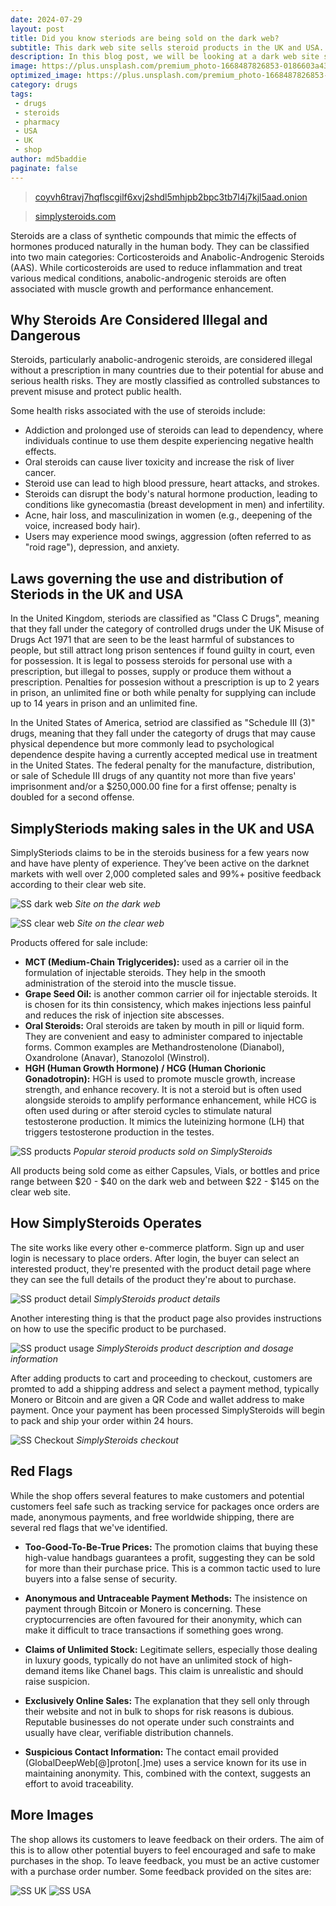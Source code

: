 ```yaml
---
date: 2024-07-29 
layout: post
title: Did you know steriods are being sold on the dark web?
subtitle: This dark web site sells steroid products in the UK and USA.
description: In this blog post, we will be looking at a dark web site selling steriods in the UK and USA.
image: https://plus.unsplash.com/premium_photo-1668487826853-0186603a432c?q=80&w=2612&auto=format&fit=crop&ixlib=rb-4.0.3&ixid=M3wxMjA3fDB8MHxwaG90by1wYWdlfHx8fGVufDB8fHx8fA%3D%3D
optimized_image: https://plus.unsplash.com/premium_photo-1668487826853-0186603a432c?q=80&w=2612&auto=format&fit=crop&ixlib=rb-4.0.3&ixid=M3wxMjA3fDB8MHxwaG90by1wYWdlfHx8fGVufDB8fHx8fA%3D%3D
category: drugs
tags:
 - drugs
 - steroids
 - pharmacy
 - USA
 - UK
 - shop
author: md5baddie
paginate: false
---
```


> [coyvh6travj7hqflscgilf6xvj2shdl5mhjpb2bpc3tb7l4j7kjl5aad.onion](http://coyvh6travj7hqflscgilf6xvj2shdl5mhjpb2bpc3tb7l4j7kjl5aad.onion/) 

> [simplysteroids.com](http://simplysteroids.com/) 

Steroids are a class of synthetic compounds that mimic the effects of hormones produced naturally in the human body. They can be classified into two main categories: Corticosteroids and Anabolic-Androgenic Steroids (AAS). While corticosteroids are used to reduce inflammation and treat various medical conditions, anabolic-androgenic steroids are often associated with muscle growth and performance enhancement.


## Why Steroids Are Considered Illegal and Dangerous
Steroids, particularly anabolic-androgenic steroids, are considered illegal without a prescription in many countries due to their potential for abuse and serious health risks. They are mostly classified as controlled substances to prevent misuse and protect public health.

Some health risks associated with the use of steroids include:

- Addiction and prolonged use of steroids can lead to dependency, where individuals continue to use them despite experiencing negative health effects.
- Oral steroids can cause liver toxicity and increase the risk of liver cancer.
- Steroid use can lead to high blood pressure, heart attacks, and strokes.
- Steroids can disrupt the body's natural hormone production, leading to conditions like gynecomastia (breast development in men) and infertility.
- Acne, hair loss, and masculinization in women (e.g., deepening of the voice, increased body hair).
- Users may experience mood swings, aggression (often referred to as "roid rage"), depression, and anxiety.


## Laws governing the use and distribution of Steriods in the UK and USA
In the United Kingdom, steriods are classified as "Class C Drugs", meaning that they fall under the category of controlled drugs under the UK Misuse of Drugs Act 1971 that are seen to be the least harmful of substances to people, but still attract long prison sentences if found guilty in court, even for possession. It is legal to possess steroids for personal use with a prescription, but illegal to posses, supply or produce them without a prescription. Penalties for possesion without a prescription is up to 2 years in prison, an unlimited fine or both while penalty for supplying can include up to 14 years in prison and an unlimited fine.

In the United States of America, setriod are classified as "Schedule III (3)" drugs, meaning that they fall under the categorty of drugs that may cause physical dependence but more commonly lead to psychological dependence despite having a currently accepted medical use in treatment in the United States.
The federal penalty for the manufacture, distribution, or sale of Schedule III drugs of any quantity not more than five years' imprisonment and/or a $250,000.00 fine for a first offense; penalty is doubled for a second offense.


## SimplySteriods making sales in the UK and USA
SimplySteriods claims to be in the steroids business for a few years now and have have plenty of experience. They’ve been active on the darknet markets with well over 2,000 completed sales and 99%+ positive feedback according to their clear web site.

![SS dark web](https://i.postimg.cc/mr4Qxcgn/SS-Dark.png "SS dark web")
*Site on the dark web*

![SS clear web](https://i.postimg.cc/g2FhRw80/SS-Clear.png "SS clear web")
*Site on the clear web*

Products offered for sale include:
- **MCT (Medium-Chain Triglycerides):** used as a carrier oil in the formulation of injectable steroids. They help in the smooth administration of the steroid into the muscle tissue. 
- **Grape Seed Oil:** is another common carrier oil for injectable steroids. It is chosen for its thin consistency, which makes injections less painful and reduces the risk of injection site abscesses.
- **Oral Steroids:** Oral steroids are taken by mouth in pill or liquid form. They are convenient and easy to administer compared to injectable forms. Common examples are Methandrostenolone (Dianabol), Oxandrolone (Anavar), Stanozolol (Winstrol).
- **HGH (Human Growth Hormone) / HCG (Human Chorionic Gonadotropin):**  HGH is used to promote muscle growth, increase strength, and enhance recovery. It is not a steroid but is often used alongside steroids to amplify performance enhancement, while HCG is often used during or after steroid cycles to stimulate natural testosterone production. It mimics the luteinizing hormone (LH) that triggers testosterone production in the testes.

![SS products](https://i.postimg.cc/g2twYNd1/SS-products.png "SS products")
*Popular steroid products sold on SimplySteroids*

All products being sold come as either Capsules, Vials, or bottles and price range between $20 - $40 on the dark web and between $22 - $145 on the clear web site.

## How SimplySteroids Operates
The site works like every other e-commerce platform. Sign up and user login is necessary to place orders.
After login, the buyer can select an interested product, they're presented with the product detail page where they can see the full details of the product they're about to purchase. 

![SS product detail](https://i.postimg.cc/J48zhdfp/SS-product-details.png "SS product detail")
*SimplySteroids product details*

Another interesting thing is that the product page also provides instructions on how to use the specific product to be purchased.

![SS product usage ](https://i.postimg.cc/zDKf81cL/SS-product-usage.png "SS product usage")
*SimplySteroids product description and dosage information*

After adding products to cart and proceeding to checkout, customers are promted to add a shipping address and select a payment method, typically Monero or Bitcoin and are given a QR Code and wallet address to make payment. Once your payment has been processed SimplySteroids will begin to pack and ship your order within 24 hours.

![SS Checkout](https://i.postimg.cc/zf9Xnxk9/CSGW-checkout.png "SS Checkout")
*SimplySteroids checkout*

## Red Flags
While the shop offers several features to make customers and potential customers feel safe such as tracking service for packages once orders are made, anonymous payments, and free worldwide shipping, there are several red flags that we've identified.

- **Too-Good-To-Be-True Prices:** The promotion claims that buying these high-value handbags guarantees a profit, suggesting they can be sold for more than their purchase price. This is a common tactic used to lure buyers into a false sense of security.

- **Anonymous and Untraceable Payment Methods:** The insistence on payment through Bitcoin or Monero is concerning. These cryptocurrencies are often favoured for their anonymity, which can make it difficult to trace transactions if something goes wrong.

- **Claims of Unlimited Stock:** Legitimate sellers, especially those dealing in luxury goods, typically do not have an unlimited stock of high-demand items like Chanel bags. This claim is unrealistic and should raise suspicion.

- **Exclusively Online Sales:** The explanation that they sell only through their website and not in bulk to shops for risk reasons is dubious. Reputable businesses do not operate under such constraints and usually have clear, verifiable distribution channels.

- **Suspicious Contact Information:** The contact email provided (GlobalDeepWeb[@]proton[.]me) uses a service known for its use in maintaining anonymity. This, combined with the context, suggests an effort to avoid traceability.


## More Images
The shop allows its customers to leave feedback on their orders. The aim of this is to allow other potential buyers to feel encouraged and safe to make purchases in the shop. To leave feedback, you must be an active customer with a purchase order number. Some feedback provided on the sites are:

![SS UK](https://i.postimg.cc/50LMdLmX/SS-UK.png "SS UK")
![SS USA](https://i.postimg.cc/s2tRNw5F/SS-USA.png "SS USA")

